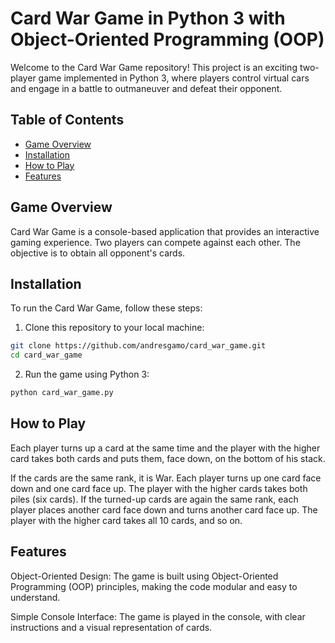 # Card War Game in Python 3 with Object-Oriented Programming (OOP)

Welcome to the Card War Game repository! This project is an exciting two-player game implemented in Python 3, where players control virtual cars and engage in a battle to outmaneuver and defeat their opponent.

## Table of Contents

- [Game Overview](#game-overview)
- [Installation](#installation)
- [How to Play](#how-to-play)
- [Features](#features)

## Game Overview

Card War Game is a console-based application that provides an interactive gaming experience. Two players can compete against each other. The objective is to obtain all opponent's cards.

## Installation

To run the Card War Game, follow these steps:

1. Clone this repository to your local machine:

```bash 
git clone https://github.com/andresgamo/card_war_game.git 
cd card_war_game
```

2. Run the game using Python 3:

```bash
python card_war_game.py
```

## How to Play

Each player turns up a card at the same time and the player with the higher card takes both cards and puts them, face down, on the bottom of his stack.

If the cards are the same rank, it is War. Each player turns up one card face down and one card face up. The player with the higher cards takes both piles (six cards). If the turned-up cards are again the same rank, each player places another card face down and turns another card face up. The player with the higher card takes all 10 cards, and so on.

## Features
Object-Oriented Design: The game is built using Object-Oriented Programming (OOP) principles, making the code modular and easy to understand.

Simple Console Interface: The game is played in the console, with clear instructions and a visual representation of cards.



